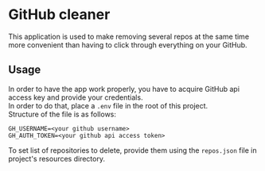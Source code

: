 # GitHub cleaner

This application is used to make removing several repos at the same time more convenient
than having to click through everything on your GitHub.

## Usage

In order to have the app work properly, you have to acquire GitHub api access key and provide your credentials. \
In order to do that, place a `.env` file in the root of this project. \
Structure of the file is as follows:

```
GH_USERNAME=<your github username>
GH_AUTH_TOKEN=<your github api access token>
```

To set list of repositories to delete, provide them using the `repos.json` file in project's resources directory.
